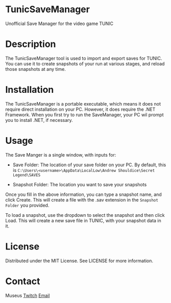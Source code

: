 # TunicSaveManager
Unofficial Save Manager for the video game TUNIC

# Description

The TunicSaveManager tool is used to import and export saves for TUNIC. You can
use it to create snapshots of your run at various stages, and reload those
snapshots at any time.

# Installation

The TunicSaveManager is a portable executable, which means it does not require
direct installation on your PC. However, it does require the .NET Framework.
When you first try to run the SaveManager, your PC wil prompt you to install
.NET, if necessary.

# Usage

The Save Manger is a single window, with inputs for:
 - Save Folder: The location of your save folder on your PC. By default,
this is `C:\Users\<username>\AppData\LocalLow\Andrew Shouldice\Secret Legend\SAVES`

 - Snapshot Folder: The location you want to save your snapshots

Once you fill in the above information, you can type a snapshot name, and click
Create. This will create a file with the .sav extension in the `Snapshot Folder` you
provided.

To load a snapshot, use the dropdown to select the snapshot and then click
Load. This will create a new save file in TUNIC, with your snapshot data in it.

# License

Distributed under the MIT License. See LICENSE for more information.

# Contact

Museus [Twitch](https://twitch.tv/Museus7) [Email](museus@protonmail.com)